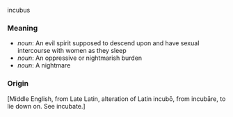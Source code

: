 incubus
### Meaning
+ _noun_: An evil spirit supposed to descend upon and have sexual intercourse with women as they sleep
+ _noun_: An oppressive or nightmarish burden
+ _noun_: A nightmare

### Origin

[Middle English, from Late Latin, alteration of Latin incubō, from incubāre, to lie down on. See incubate.]
